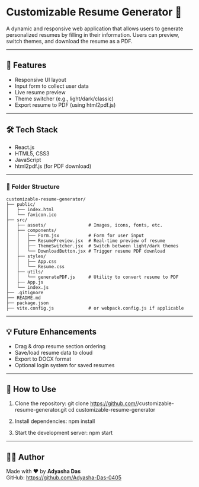 # Customizable Resume Generator 📝

A dynamic and responsive web application that allows users to generate personalized resumes by filling in their information. Users can preview, switch themes, and download the resume as a PDF.

---

## 🚀 Features

- Responsive UI layout
- Input form to collect user data
- Live resume preview
- Theme switcher (e.g., light/dark/classic)
- Export resume to PDF (using html2pdf.js)

---

## 🛠️ Tech Stack

- React.js
- HTML5, CSS3
- JavaScript
- html2pdf.js (for PDF download)

---

### 📁 Folder Structure

```
customizable-resume-generator/
├── public/
│   ├── index.html
│   └── favicon.ico
├── src/
│   ├── assets/                # Images, icons, fonts, etc.
│   ├── components/
│   │   ├── Form.jsx           # Form for user input
│   │   ├── ResumePreview.jsx  # Real-time preview of resume
│   │   ├── ThemeSwitcher.jsx  # Switch between light/dark themes
│   │   └── DownloadButton.jsx # Trigger resume PDF download
│   ├── styles/
│   │   ├── App.css
│   │   └── Resume.css
│   ├── utils/
│   │   └── generatePDF.js     # Utility to convert resume to PDF
│   ├── App.js
│   └── index.js
├── .gitignore
├── README.md
├── package.json
├── vite.config.js             # or webpack.config.js if applicable
```

---

## 💡 Future Enhancements

- Drag & drop resume section ordering
- Save/load resume data to cloud
- Export to DOCX format
- Optional login system for saved resumes

---

## 🚧 How to Use

1. Clone the repository:
git clone https://github.com/<your-username>/customizable-resume-generator.git
cd customizable-resume-generator

2. Install dependencies:
npm install

3. Start the development server:
npm start

---

## 👩‍💻 Author

Made with ❤️ by **Adyasha Das**  
GitHub: https://github.com/Adyasha-Das-0405

